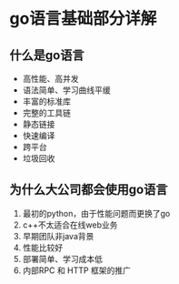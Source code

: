 # go语言基础部分详解
## 什么是go语言
+ 高性能、高并发
+ 语法简单、学习曲线平缓
+ 丰富的标准库
+ 完整的工具链
+ 静态链接
+ 快速编译
+ 跨平台
+ 垃圾回收

## 为什么大公司都会使用go语言
1. 最初的python，由于性能问题而更换了go
2. c++不太适合在线web业务
3. 早期团队非java背景
4. 性能比较好
5. 部署简单、学习成本低
6. 内部RPC 和 HTTP 框架的推广
